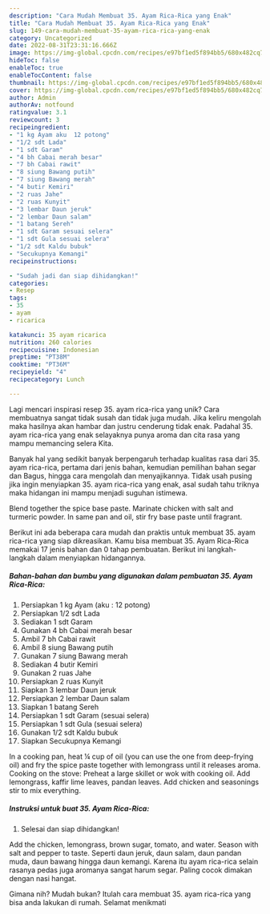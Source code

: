 ```yaml
---
description: "Cara Mudah Membuat 35. Ayam Rica-Rica yang Enak"
title: "Cara Mudah Membuat 35. Ayam Rica-Rica yang Enak"
slug: 149-cara-mudah-membuat-35-ayam-rica-rica-yang-enak
category: Uncategorized
date: 2022-08-31T23:31:16.666Z
image: https://img-global.cpcdn.com/recipes/e97bf1ed5f894bb5/680x482cq70/35-ayam-rica-rica-foto-resep-utama.jpg
hideToc: false
enableToc: true
enableTocContent: false
thumbnail: https://img-global.cpcdn.com/recipes/e97bf1ed5f894bb5/680x482cq70/35-ayam-rica-rica-foto-resep-utama.jpg
cover: https://img-global.cpcdn.com/recipes/e97bf1ed5f894bb5/680x482cq70/35-ayam-rica-rica-foto-resep-utama.jpg
author: Admin
authorAv: notfound
ratingvalue: 3.1
reviewcount: 3
recipeingredient:
- "1 kg Ayam aku  12 potong"
- "1/2 sdt Lada"
- "1 sdt Garam"
- "4 bh Cabai merah besar"
- "7 bh Cabai rawit"
- "8 siung Bawang putih"
- "7 siung Bawang merah"
- "4 butir Kemiri"
- "2 ruas Jahe"
- "2 ruas Kunyit"
- "3 lembar Daun jeruk"
- "2 lembar Daun salam"
- "1 batang Sereh"
- "1 sdt Garam sesuai selera"
- "1 sdt Gula sesuai selera"
- "1/2 sdt Kaldu bubuk"
- "Secukupnya Kemangi"
recipeinstructions:

- "Sudah jadi dan siap dihidangkan!"
categories:
- Resep
tags:
- 35
- ayam
- ricarica

katakunci: 35 ayam ricarica 
nutrition: 260 calories
recipecuisine: Indonesian
preptime: "PT38M"
cooktime: "PT36M"
recipeyield: "4"
recipecategory: Lunch

---
```





Lagi mencari inspirasi resep 35. ayam rica-rica yang unik? Cara membuatnya sangat tidak susah dan tidak juga mudah. Jika keliru mengolah maka hasilnya akan hambar dan justru cenderung tidak enak. Padahal 35. ayam rica-rica yang enak selayaknya punya aroma dan cita rasa yang mampu memancing selera Kita.





Banyak hal yang sedikit banyak berpengaruh terhadap kualitas rasa dari 35. ayam rica-rica, pertama dari jenis bahan, kemudian pemilihan bahan segar dan Bagus, hingga cara mengolah dan menyajikannya. Tidak usah pusing jika ingin menyiapkan 35. ayam rica-rica yang enak,      asal sudah tahu triknya maka hidangan ini mampu menjadi suguhan istimewa.














Blend together the spice base paste. Marinate chicken with salt and turmeric powder. In same pan and oil, stir fry base paste until fragrant.






Berikut ini ada beberapa cara mudah dan praktis untuk membuat 35. ayam rica-rica yang siap dikreasikan. Kamu bisa membuat 35. Ayam Rica-Rica memakai 17 jenis bahan dan 0 tahap pembuatan. Berikut ini langkah-langkah dalam menyiapkan hidangannya.

<!--inarticleads1-->

##### Bahan-bahan dan bumbu yang digunakan dalam pembuatan 35. Ayam Rica-Rica:

1. Persiapkan 1 kg Ayam (aku : 12 potong)
1. Persiapkan 1/2 sdt Lada
1. Sediakan 1 sdt Garam
1. Gunakan 4 bh Cabai merah besar
1. Ambil 7 bh Cabai rawit
1. Ambil 8 siung Bawang putih
1. Gunakan 7 siung Bawang merah
1. Sediakan 4 butir Kemiri
1. Gunakan 2 ruas Jahe
1. Persiapkan 2 ruas Kunyit
1. Siapkan 3 lembar Daun jeruk
1. Persiapkan 2 lembar Daun salam
1. Siapkan 1 batang Sereh
1. Persiapkan 1 sdt Garam (sesuai selera)
1. Persiapkan 1 sdt Gula (sesuai selera)
1. Gunakan 1/2 sdt Kaldu bubuk
1. Siapkan Secukupnya Kemangi


In a cooking pan, heat ¼ cup of oil (you can use the one from deep-frying oil) and fry the spice paste together with lemongrass until it releases aroma. Cooking on the stove: Preheat a large skillet or wok with cooking oil. Add lemongrass, kaffir lime leaves, pandan leaves. Add chicken and seasonings stir to mix everything. 

<!--inarticleads2-->

##### Instruksi untuk buat 35. Ayam Rica-Rica:


1. Selesai dan siap dihidangkan!

Add the chicken, lemongrass, brown sugar, tomato, and water. Season with salt and pepper to taste. Seperti daun jeruk, daun salam, daun pandan muda, daun bawang hingga daun kemangi. Karena itu ayam rica-rica selain rasanya pedas juga aromanya sangat harum segar. Paling cocok dimakan dengan nasi hangat. 

Gimana nih? Mudah bukan? Itulah cara membuat 35. ayam rica-rica yang bisa anda lakukan di rumah. Selamat menikmati
